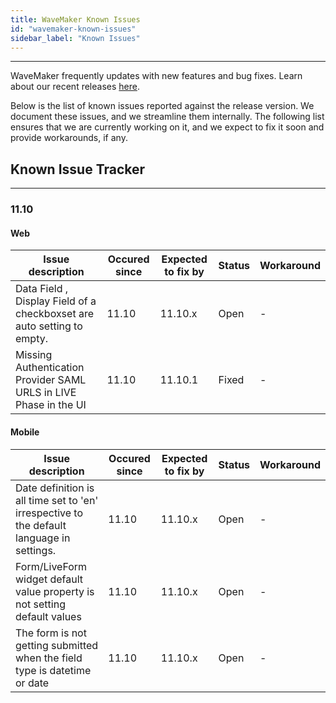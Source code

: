 ```yaml
---
title: WaveMaker Known Issues 
id: "wavemaker-known-issues"
sidebar_label: "Known Issues"
---
```

---

WaveMaker frequently updates with new features and bug fixes. Learn about our recent releases [here](/learn/wavemaker-release-notes).

Below is the list of known issues reported against the release version. We document these issues, and we streamline them internally. The following list ensures that we are currently working on it, and we expect to fix it soon and provide workarounds, if any.

## Known Issue Tracker

---

### 11.10
#### Web 
|Issue description|Occured since|Expected to fix by|Status|Workaround|
|---|---|---|---|---|
|Data Field , Display Field of a checkboxset are auto setting to empty.|11.10| 11.10.x | Open| -|
|Missing Authentication Provider SAML URLS in LIVE Phase in the UI |11.10| 11.10.1 | Fixed| -|
#### Mobile 
|Issue description|Occured since|Expected to fix by|Status|Workaround|
|---|---|---|---|---|
|Date definition is all time set to 'en' irrespective to the default language in settings. |11.10| 11.10.x | Open| -|
|Form/LiveForm widget default value property is not setting default values |11.10| 11.10.x |  Open| -|
|The form is not getting submitted when the field type is datetime or date |11.10| 11.10.x |  Open| -|



